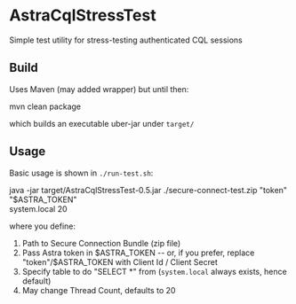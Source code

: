 # AstraCqlStressTest

Simple test utility for stress-testing authenticated CQL sessions

## Build

Uses Maven (may added wrapper) but until then:

   mvn clean package

which builds an executable uber-jar under `target/`

## Usage

Basic usage is shown in `./run-test.sh`:

   java -jar target/AstraCqlStressTest-0.5.jar ./secure-connect-test.zip "token" "$ASTRA_TOKEN" \
    system.local 20

where you define:

1. Path to Secure Connection Bundle (zip file)
2. Pass Astra token in $ASTRA_TOKEN -- or, if you prefer, replace "token"/$ASTRA_TOKEN with Client Id / Client Secret
3. Specify table to do "SELECT *" from (`system.local` always exists, hence default)
4. May change Thread Count, defaults to 20
